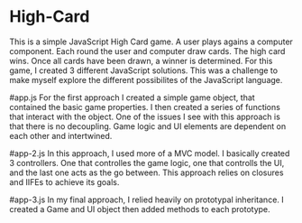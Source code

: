 # High-Card
This is a simple JavaScript High Card game. A user plays agains a computer component. Each round the user and computer draw cards.  The high card wins.  Once all cards have been drawn, a winner is determined. For this game, I created 3 different JavaScript solutions. This was a challenge to make myself explore the different possibilites of the JavaScript language. 

#app.js
For the first approach I created a simple game object, that contained the basic game properties.  I then created a series of functions that interact with the object. One of the issues I see with this approach is that there is no decoupling.  Game logic and UI elements are dependent on each other and intertwined.

#app-2.js
In this approach, I used more of a MVC model.  I basically created 3 controllers.  One that controlles the game logic, one that controlls the UI, and the last one acts as the go between. This approach relies on closures and IIFEs to achieve its goals. 

#app-3.js
In my final approach, I relied heavily on prototypal inheritance.  I created a Game and UI object then added methods to each prototype.  
